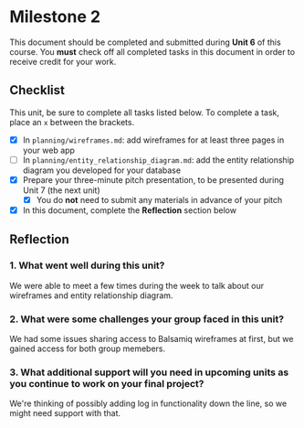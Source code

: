 # Milestone 2

This document should be completed and submitted during **Unit 6** of this course. You **must** check off all completed tasks in this document in order to receive credit for your work.

## Checklist

This unit, be sure to complete all tasks listed below. To complete a task, place an `x` between the brackets.

- [x] In `planning/wireframes.md`: add wireframes for at least three pages in your web app
- [ ] In `planning/entity_relationship_diagram.md`: add the entity relationship diagram you developed for your database
- [x] Prepare your three-minute pitch presentation, to be presented during Unit 7 (the next unit)
  - [x] You do **not** need to submit any materials in advance of your pitch
- [x] In this document, complete the **Reflection** section below

## Reflection

### 1. What went well during this unit?

We were able to meet a few times during the week to talk about our wireframes and entity relationship diagram.

### 2. What were some challenges your group faced in this unit?

We had some issues sharing access to Balsamiq wireframes at first, but we gained access for both group memebers.

### 3. What additional support will you need in upcoming units as you continue to work on your final project?

We're thinking of possibly adding log in functionality down the line, so we might need support with that.
